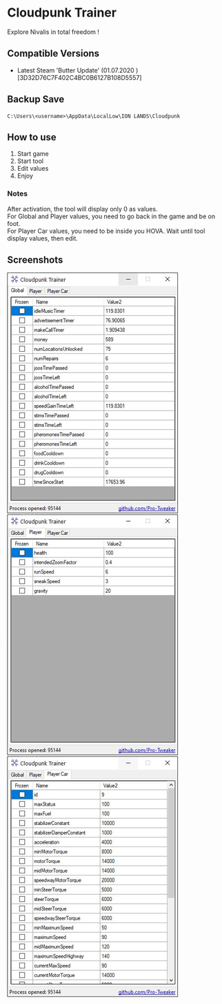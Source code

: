 ﻿# Cloudpunk Trainer
Explore Nivalis in total freedom !
## Compatible Versions
- Latest Steam 'Butter Update' (01.07.2020 ) [3D32D76C7F402C4BC0B6127B108D5557]
## Backup Save
```
C:\Users\<username>\AppData\LocalLow\ION LANDS\Cloudpunk
```
## How to use
1. Start game
2. Start tool
3. Edit values
4. Enjoy
### Notes
After activation, the tool will display only 0 as values.  
For Global and Player values, you need to go back in the game and be on foot.  
For Player Car values, you need to be inside you HOVA.
Wait until tool display values, then edit.
## Screenshots
![ScreenShot1](Screenshots/Global.JPG)
![ScreenShot2](Screenshots/Player.JPG)
![ScreenShot3](Screenshots/PlayerCar.JPG)